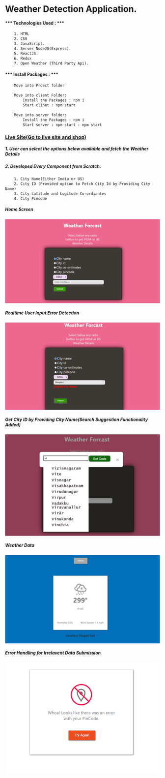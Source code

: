 # Weather Detection Application.

#### *** Technologies Used : *** 

```
    1. HTML
    2. CSS
    3. JavaScript.
    4. Server NodeJS(Express).
    5. ReactJS.
	6. Redux
	7. Open Weather (Third Party Api).
```

#### *** Install Packages : ***

``` 
    Move into Proect folder
	
	Move into client Folder:
		Install the Packages : npm i
		Start clinet : npm start
	
	Move into server folder:
		Install the Packages : npm i
		Start server : npm start : npm start

```

### [Live Site(Go to live site and shop)](https://main.diw46smwtfc46.amplifyapp.com/)

##### 1. User can select the options below available and fetch the Weather Details
##### 2. Developed Every Component from Scratch.
```
	1. City Name(Either India or US)
	2. City ID (Provided option to Fetch City Id by Providing City Name)
	3. City Latitude and Logitude Co-ordiantes
	4. City Pincode
```

##### Home Screen
![Alt text](Documentation/home.PNG)

##### Realtime User Input Error Detection
![Alt text](Documentation/realTimeDetection.PNG)

##### Get City ID by Providing City Name(Search Suggestion Functionality Added)
![Alt text](Documentation/suggestions.png)

##### Weather Data
![Alt text](Documentation/weatherData.PNG)

##### Error Handling for Irrelavent Data Submission
![Alt text](Documentation/errorHandling.PNG)